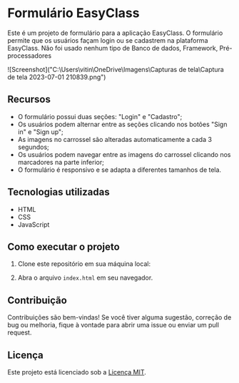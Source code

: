 # Formulário EasyClass

Este é um projeto de formulário para a aplicação EasyClass. O formulário permite que os usuários façam login ou se cadastrem na plataforma EasyClass.
Não foi usado nenhum tipo de Banco de dados, Framework, Pré-processadores

![Screenshot]("C:\Users\vitin\OneDrive\Imagens\Capturas de tela\Captura de tela 2023-07-01 210839.png")

## Recursos

- O formulário possui duas seções: "Login" e "Cadastro";
- Os usuários podem alternar entre as seções clicando nos botões "Sign in" e "Sign up";
- As imagens no carrossel são alteradas automaticamente a cada 3 segundos;
- Os usuários podem navegar entre as imagens do carrossel clicando nos marcadores na parte inferior;
- O formulário é responsivo e se adapta a diferentes tamanhos de tela.

## Tecnologias utilizadas

- HTML
- CSS
- JavaScript

## Como executar o projeto

1. Clone este repositório em sua máquina local:

3. Abra o arquivo `index.html` em seu navegador.

## Contribuição

Contribuições são bem-vindas! Se você tiver alguma sugestão, correção de bug ou melhoria, fique à vontade para abrir uma issue ou enviar um pull request.

## Licença

Este projeto está licenciado sob a [Licença MIT](LICENSE).
